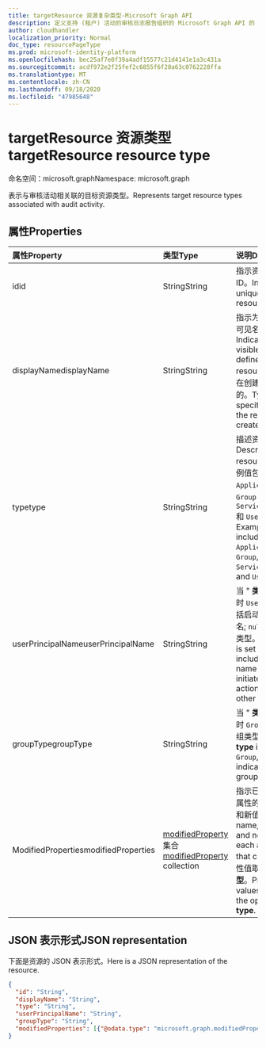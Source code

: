 ```yaml
---
title: targetResource 资源复杂类型-Microsoft Graph API
description: 定义支持 (租户) 活动的审核日志报告组织的 Microsoft Graph API 的 targetResource 实体资源复杂类型。
author: cloudhandler
localization_priority: Normal
doc_type: resourcePageType
ms.prod: microsoft-identity-platform
ms.openlocfilehash: bec25af7e0f39a4adf15577c21d4141e1a3c431a
ms.sourcegitcommit: acdf972e2f25fef2c6855f6f28a63c0762228ffa
ms.translationtype: MT
ms.contentlocale: zh-CN
ms.lasthandoff: 09/18/2020
ms.locfileid: "47985648"
---
```

# <a name="targetresource-resource-type"></a><span data-ttu-id="1e27b-103">targetResource 资源类型</span><span class="sxs-lookup"><span data-stu-id="1e27b-103">targetResource resource type</span></span>

<span data-ttu-id="1e27b-104">命名空间：microsoft.graph</span><span class="sxs-lookup"><span data-stu-id="1e27b-104">Namespace: microsoft.graph</span></span>

<span data-ttu-id="1e27b-105">表示与审核活动相关联的目标资源类型。</span><span class="sxs-lookup"><span data-stu-id="1e27b-105">Represents target resource types associated with audit activity.</span></span> 


## <a name="properties"></a><span data-ttu-id="1e27b-106">属性</span><span class="sxs-lookup"><span data-stu-id="1e27b-106">Properties</span></span>

| <span data-ttu-id="1e27b-107">属性</span><span class="sxs-lookup"><span data-stu-id="1e27b-107">Property</span></span>     | <span data-ttu-id="1e27b-108">类型</span><span class="sxs-lookup"><span data-stu-id="1e27b-108">Type</span></span>   |<span data-ttu-id="1e27b-109">说明</span><span class="sxs-lookup"><span data-stu-id="1e27b-109">Description</span></span>|
|:---------------|:--------|:----------|
|<span data-ttu-id="1e27b-110">id</span><span class="sxs-lookup"><span data-stu-id="1e27b-110">id</span></span>|<span data-ttu-id="1e27b-111">String</span><span class="sxs-lookup"><span data-stu-id="1e27b-111">String</span></span>|<span data-ttu-id="1e27b-112">指示资源的唯一 ID。</span><span class="sxs-lookup"><span data-stu-id="1e27b-112">Indicates the unique ID of the resource.</span></span>|
|<span data-ttu-id="1e27b-113">displayName</span><span class="sxs-lookup"><span data-stu-id="1e27b-113">displayName</span></span>|<span data-ttu-id="1e27b-114">String</span><span class="sxs-lookup"><span data-stu-id="1e27b-114">String</span></span>|<span data-ttu-id="1e27b-115">指示为资源定义的可见名称。</span><span class="sxs-lookup"><span data-stu-id="1e27b-115">Indicates the visible name defined for the resource.</span></span> <span data-ttu-id="1e27b-116">通常是在创建资源时指定的。</span><span class="sxs-lookup"><span data-stu-id="1e27b-116">Typically specified when the resource is created.</span></span>|
|<span data-ttu-id="1e27b-117">type</span><span class="sxs-lookup"><span data-stu-id="1e27b-117">type</span></span>|<span data-ttu-id="1e27b-118">String</span><span class="sxs-lookup"><span data-stu-id="1e27b-118">String</span></span>|<span data-ttu-id="1e27b-119">描述资源类型。</span><span class="sxs-lookup"><span data-stu-id="1e27b-119">Describes the resource type.</span></span>  <span data-ttu-id="1e27b-120">示例值包括 `Application` 、 `Group` 、 `ServicePrincipal` 和 `User` 。</span><span class="sxs-lookup"><span data-stu-id="1e27b-120">Example values include `Application`, `Group`, `ServicePrincipal`, and `User`.</span></span>|
|<span data-ttu-id="1e27b-121">userPrincipalName</span><span class="sxs-lookup"><span data-stu-id="1e27b-121">userPrincipalName</span></span>|<span data-ttu-id="1e27b-122">String</span><span class="sxs-lookup"><span data-stu-id="1e27b-122">String</span></span>|<span data-ttu-id="1e27b-123">当 " **类型** " 设置为时 `User` ，其中包括启动操作的用户名; `null` 针对其他类型。</span><span class="sxs-lookup"><span data-stu-id="1e27b-123">When **type** is set to `User`, this includes the user name that initiated the action; `null` for other types.</span></span>|
|<span data-ttu-id="1e27b-124">groupType</span><span class="sxs-lookup"><span data-stu-id="1e27b-124">groupType</span></span>|<span data-ttu-id="1e27b-125">String</span><span class="sxs-lookup"><span data-stu-id="1e27b-125">String</span></span>|<span data-ttu-id="1e27b-126">当 " **类型** " 设置为时 `Group` ，这表示组类型。</span><span class="sxs-lookup"><span data-stu-id="1e27b-126">When **type** is set to `Group`, this indicates the group type.</span></span>|
|<span data-ttu-id="1e27b-127">ModifiedProperties</span><span class="sxs-lookup"><span data-stu-id="1e27b-127">modifiedProperties</span></span>|<span data-ttu-id="1e27b-128">[modifiedProperty](modifiedproperty.md) 集合</span><span class="sxs-lookup"><span data-stu-id="1e27b-128">[modifiedProperty](modifiedproperty.md) collection</span></span>|<span data-ttu-id="1e27b-129">指示已更改的每个属性的名称、旧值和新值。</span><span class="sxs-lookup"><span data-stu-id="1e27b-129">Indicates name, old value and new value of each attribute that changed.</span></span> <span data-ttu-id="1e27b-130">属性值取决于操作 **类型**。</span><span class="sxs-lookup"><span data-stu-id="1e27b-130">Property values depend on the operation **type**.</span></span>|

## <a name="json-representation"></a><span data-ttu-id="1e27b-131">JSON 表示形式</span><span class="sxs-lookup"><span data-stu-id="1e27b-131">JSON representation</span></span>

<span data-ttu-id="1e27b-132">下面是资源的 JSON 表示形式。</span><span class="sxs-lookup"><span data-stu-id="1e27b-132">Here is a JSON representation of the resource.</span></span>

<!-- {
  "blockType": "resource",
  "optionalProperties": [

  ],
  "@odata.type": "microsoft.graph.targetResource"
}-->

```json
{
  "id": "String",
  "displayName": "String",
  "type": "String",
  "userPrincipalName": "String",
  "groupType": "String", 
  "modifiedProperties": [{"@odata.type": "microsoft.graph.modifiedProperty"}]
}

```


<!-- uuid: 8fcb5dbc-d5aa-4681-8e31-b001d5168d79
2015-10-25 14:57:30 UTC -->
<!-- {
  "type": "#page.annotation",
  "description": "targetResource resource",
  "keywords": "",
  "section": "documentation",
  "tocPath": ""
}-->


